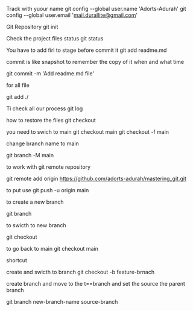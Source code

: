 Track with yuour name
git config --global user.name 'Adorts-Adurah'
git config --global user.email 'mail.durallite@gmail.com'

Git Repository
git init

Check the project files status
git status

You have to add firl to stage before commit it
git add readme.md

commit is like snapshot to remember the copy of it when and what time

git commit -m 'Add readme.md file'

for all file 

git add ./

Ti check all our process
git log


how to restore the files
git checkout <commit id>

you need to swich to main 
git checkout main
git checkout -f main

change branch name to main

git branch -M main



to work with git remote repository

git remote add origin https://github.com/adorts-adurah/mastering_git.git

to put use
git push -u origin main


to create a new branch 

git branch <branch-name>

to swicth to new branch 

git checkout <branch-name>

to go back to main
git checkout main

shortcut

create and swicth to branch
git checkout -b feature-brnach

create branch and move to the t==branch and set the source the parent branch

git branch new-branch-name source-branch


